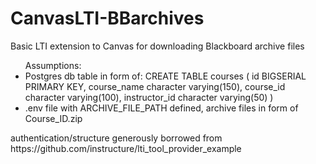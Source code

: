 CanvasLTI-BBarchives
====================

Basic LTI extension to Canvas for downloading Blackboard archive files

<ul>Assumptions:
  <li>Postgres db table in form of: CREATE TABLE courses (
    id BIGSERIAL PRIMARY KEY,
    course_name character varying(150),
    course_id character varying(100),
    instructor_id character varying(50)
)</li>
  <li>.env file with ARCHIVE_FILE_PATH defined, archive files in form of Course_ID.zip</li>
</ul>
authentication/structure generously borrowed from https://github.com/instructure/lti_tool_provider_example
